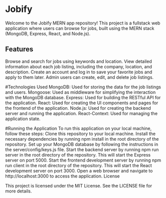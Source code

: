 # Jobify
Welcome to the Jobify MERN app repository! This project is a fullstack web application where users can browse for jobs, built using the MERN stack (MongoDB, Express, React, and Node.js).

<h2>Features</h2>
Browse and search for jobs using keywords and location.
View detailed information about each job listing, including the company, location, and description.
Create an account and log in to save your favorite jobs and apply to them later.
Admin users can create, edit, and delete job listings.

#Technologies Used
MongoDB: Used for storing the data for the job listings and users.
Mongoose: Used as middleware for simplifying the interaction with the MongoDB database.
Express: Used for building the RESTful API for the application.
React: Used for creating the UI components and pages for the frontend of the application.
Node.js: Used for creating the backend server and running the application.
React-Context: Used for managing the application state.

#Running the Application
To run this application on your local machine, follow these steps:
Clone this repository to your local machine.
Install the necessary dependencies by running npm install in the root directory of the repository.
Set up your MongoDB database by following the instructions in the server/config/keys.js file.
Start the backend server by running npm run server in the root directory of the repository. This will start the Express server on port 5000.
Start the frontend development server by running npm run client in the root directory of the repository. This will start the React development server on port 3000.
Open a web browser and navigate to http://localhost:3000 to access the application.
License

This project is licensed under the MIT License. See the LICENSE file for more details.
